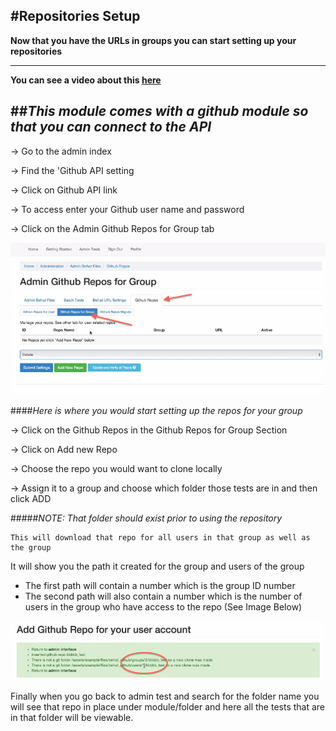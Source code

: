 #Repositories Setup
-
 **Now that you have the URLs in groups you can start setting up your repositories**
___


**You can see a video about this [here](http://www.youtube.com/watch?v=f3ko6E3DB0s)**



##*This module comes with a github module so that you can connect to the API*
-


&rarr; Go to the admin index

&rarr; Find the 'Github API setting

&rarr; Click on Github API link 

&rarr; To access enter your Github user name and password
 
&rarr; Click on the Admin Github Repos for Group tab

![<github_tabs>](images/github_repo_tabs.png)

####*Here is where you would start setting up the repos for your group*
 
&rarr; Click on the Github Repos in the Github Repos for Group Section
 
&rarr; Click on Add new Repo
 
&rarr; Choose the repo you would want to clone locally

&rarr; Assign it to a group and choose which folder those tests are in and then click ADD 

#####*NOTE: That folder should exist prior to using the repository*

 
	This will download that repo for all users in that group as well as the group

It will show you the path it created for the group and users of the group
* The first path will contain a number which is the group ID number 
* The second path will also contain a number which is the number of users in the group who have access to the repo (See Image Below)

![<repo_paths>](images/github_repo_path.png)

Finally when you go back to admin test and search for the folder name you will see that repo in place under module/folder and here all the tests that are in that folder will be viewable. 


  

 
	